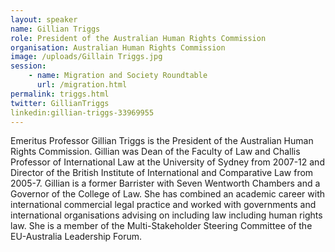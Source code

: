 ```yaml
---
layout: speaker
name: Gillian Triggs
role: President of the Australian Human Rights Commission
organisation: Australian Human Rights Commission
image: /uploads/Gillain Triggs.jpg
session:
    - name: Migration and Society Roundtable
      url: /migration.html
permalink: triggs.html
twitter: GillianTriggs
linkedin:gillian-triggs-33969955
---
```

Emeritus Professor Gillian Triggs is the President of the Australian Human Rights Commission. Gillian was Dean of the Faculty of Law and Challis Professor of International Law at the University of Sydney from 2007-12 and Director of the British Institute of International and Comparative Law from 2005-7. Gillian is a former Barrister with Seven Wentworth Chambers and a Governor of the College of Law. She has combined an academic career with international commercial legal practice and worked with governments and international organisations advising on including law including human rights law. She is a member of the Multi-Stakeholder Steering Committee of the EU-Australia Leadership Forum.

